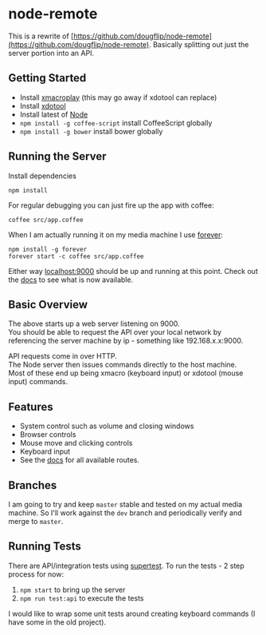 node-remote
===========

This is a rewrite of [https://github.com/dougflip/node-remote](https://github.com/dougflip/node-remote).
Basically splitting out just the server portion into an API.

## Getting Started

- Install [xmacroplay](http://xmacro.sourceforge.net) (this may go away if xdotool can replace)
- Install [xdotool](http://tuxradar.com/content/xdotool-script-your-mouse)
- Install latest of [Node](http://nodejs.org/)
- `npm install -g coffee-script` install CoffeeScript globally
- `npm install -g bower` install bower globally

## Running the Server
Install dependencies

```
npm install
```

For regular debugging you can just fire up the app with coffee:

```
coffee src/app.coffee
```

When I am actually running it on my media machine I use [forever](https://github.com/nodejitsu/forever):

```
npm install -g forever
forever start -c coffee src/app.coffee
```

Either way [localhost:9000](http://localhost:9000) should be up and running at this point.
Check out the [docs](docs/api-routes.md) to see what is now available.

## Basic Overview

The above starts up a web server listening on 9000.  
You should be able to request the API over your local network
by referencing the server machine by ip - something like 192.168.x.x:9000.

API requests come in over HTTP.  
The Node server then issues commands directly to the host machine.  
Most of these end up being xmacro (keyboard input) or xdotool (mouse input) commands.

## Features

- System control such as volume and closing windows
- Browser controls
- Mouse move and clicking controls
- Keyboard input
- See the [docs](docs/api-routes.md) for all available routes.

## Branches

I am going to try and keep `master` stable and tested on my actual media machine.
So I'll work against the `dev` branch and periodically verify and merge to `master`.

## Running Tests

There are API/integration tests using [supertest](https://github.com/visionmedia/supertest).
To run the tests - 2 step process for now:

1. `npm start` to bring up the server
1. `npm run test:api` to execute the tests

I would like to wrap some unit tests around creating keyboard commands (I have some in the old project).
